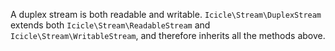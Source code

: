 A duplex stream is both readable and writable. `Icicle\Stream\DuplexStream` extends both `Icicle\Stream\ReadableStream` and `Icicle\Stream\WritableStream`, and therefore inherits all the methods above.

